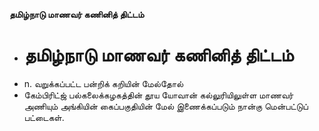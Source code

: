 **தமிழ்நாடு மாணவர் கணினித் திட்டம்**
- # தமிழ்நாடு மாணவர் கணினித் திட்டம்
- n. வறுக்கப்பட்ட பன்றிக் கறியின் மேல்தோல்
- கேம்பிரிட்ஜ் பல்கலைக்கழகத்தின் தூய யோவான் கல்லுரியிலுள்ள மாணவர் அணியும் அங்கியின் கைப்பகுதியின் மேல் இணைக்கப்படும் நான்கு மென்பட்டுப் பட்டைகள்.

